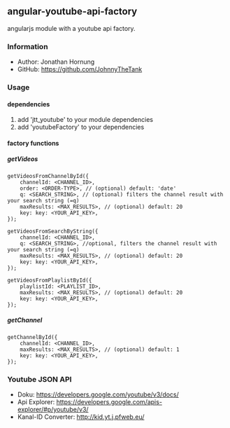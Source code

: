## angular-youtube-api-factory
angularjs module with a youtube api factory.

### Information
* Author: Jonathan Hornung
* GitHub: https://github.com/JohnnyTheTank

### Usage

#### dependencies
1. add 'jtt_youtube' to your module dependencies
2. add 'youtubeFactory' to your dependencies

#### factory functions

##### getVideos

    getVideosFromChannelById({
        channelId: <CHANNEL_ID>,
        order: <ORDER-TYPE>, // (optional) default: 'date'
        q: <SEARCH_STRING>, // (optional) filters the channel result with your search string (=q)
        maxResults: <MAX_RESULTS>, // (optional) default: 20
        key: key: <YOUR_API_KEY>,
    });

    getVideosFromSearchByString({
        channelId: <CHANNEL_ID>,
        q: <SEARCH_STRING>, //optional, filters the channel result with your search string (=q)
        maxResults: <MAX_RESULTS>, // (optional) default: 20
        key: key: <YOUR_API_KEY>,
    });

    getVideosFromPlaylistById({
        playlistId: <PLAYLIST_ID>,
        maxResults: <MAX_RESULTS>, // (optional) default: 20
        key: key: <YOUR_API_KEY>,
    });


##### getChannel

    getChannelById({
        channelId: <CHANNEL_ID>,
        maxResults: <MAX_RESULTS>, // (optional) default: 1
        key: key: <YOUR_API_KEY>,
    });


### Youtube JSON API

* Doku: https://developers.google.com/youtube/v3/docs/
* Api Explorer: https://developers.google.com/apis-explorer/#p/youtube/v3/
* Kanal-ID Converter: http://kid.yt.j.pfweb.eu/
